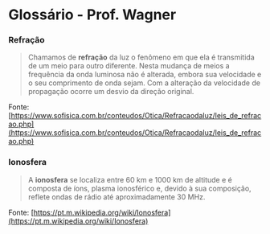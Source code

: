 # Glossário - Prof. Wagner

### Refração 
>Chamamos de **refração** da luz o fenômeno em que ela é transmitida de um meio para outro diferente. Nesta mudança de meios a frequência da onda luminosa não é alterada, embora sua velocidade e o seu comprimento de onda sejam. Com a alteração da velocidade de propagação ocorre um desvio da direção original.

Fonte: [https://www.sofisica.com.br/conteudos/Otica/Refracaodaluz/leis_de_refracao.php](https://www.sofisica.com.br/conteudos/Otica/Refracaodaluz/leis_de_refracao.php)

### Ionosfera 
>A **ionosfera** se localiza entre 60 km e 1000 km de altitude e é composta de íons, plasma ionosférico e, devido à sua composição, reflete ondas de rádio até aproximadamente 30 MHz.

Fonte: [https://pt.m.wikipedia.org/wiki/Ionosfera](https://pt.m.wikipedia.org/wiki/Ionosfera)

